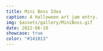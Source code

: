 ```yaml
---
title: Mini Boss Idea
caption: A Halloween art jam entry.
img: $assets/gallery/MiniBoss.gif
date: 2022-06-10
showcase: true
color: "#141013"
---
```

